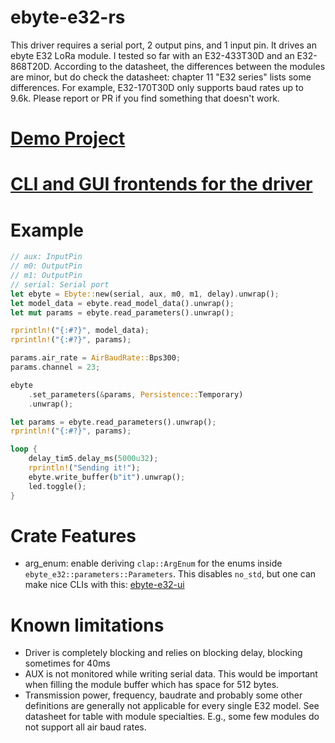 # ebyte-e32-rs

This driver requires a serial port, 2 output pins, and 1 input pin. It drives an ebyte E32 LoRa module.
I tested so far with an E32-433T30D and an E32-868T20D. According to the datasheet, the differences between the modules are minor, but do check the datasheet: chapter 11 "E32 series" lists some differences. For example, E32-170T30D only supports baud rates up to 9.6k. Please report or PR if you find something that doesn't work.

# [Demo Project](https://github.com/barafael/ebyte-e32-demo)

# [CLI and GUI frontends for the driver](https://github.com/barafael/ebyte-e32-ui)

# Example

```rust
// aux: InputPin
// m0: OutputPin
// m1: OutputPin
// serial: Serial port
let ebyte = Ebyte::new(serial, aux, m0, m1, delay).unwrap();
let model_data = ebyte.read_model_data().unwrap();
let mut params = ebyte.read_parameters().unwrap();

rprintln!("{:#?}", model_data);
rprintln!("{:#?}", params);

params.air_rate = AirBaudRate::Bps300;
params.channel = 23;

ebyte
    .set_parameters(&params, Persistence::Temporary)
    .unwrap();

let params = ebyte.read_parameters().unwrap();
rprintln!("{:#?}", params);

loop {
    delay_tim5.delay_ms(5000u32);
    rprintln!("Sending it!");
    ebyte.write_buffer(b"it").unwrap();
    led.toggle();
}
```

# Crate Features
* arg_enum: enable deriving `clap::ArgEnum` for the enums inside `ebyte_e32::parameters::Parameters`. This disables `no_std`, but one can make nice CLIs with this: [ebyte-e32-ui](https://github.com/barafael/ebyte-e32-ui)

# Known limitations
* Driver is completely blocking and relies on blocking delay, blocking sometimes for 40ms
* AUX is not monitored while writing serial data. This would be important when filling the module buffer which has space for 512 bytes.
* Transmission power, frequency, baudrate and probably some other definitions are generally not applicable for every single E32 model. See datasheet for table with module specialties. E.g., some few modules do not support all air baud rates.
